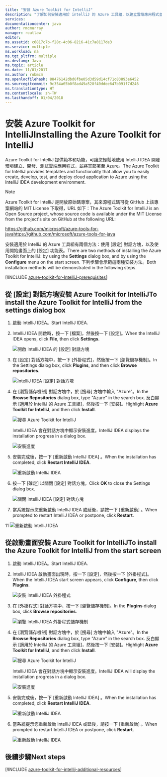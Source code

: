 ```yaml
---
title: "安裝 Azure Toolkit for IntelliJ"
description: "了解如何安裝適用於 intelliJ 的 Azure 工具組，以建立雲端應用程式並將其部署至 Azure。"
services: 
documentationcenter: java
author: rmcmurray
manager: routlaw
editor: 
ms.assetid: c6817c7b-f28c-4c06-8216-41c7a8117de3
ms.service: multiple
ms.workload: na
ms.tgt_pltfrm: multiple
ms.devlang: Java
ms.topic: article
ms.date: 11/01/2017
ms.author: robmcm
ms.openlocfilehash: 88476142dbd6fbe05d3d59d14cf71c83893e6452
ms.sourcegitcommit: 9c354a65b0f8ad49a528f40ddee647b091f7d246
ms.translationtype: HT
ms.contentlocale: zh-TW
ms.lasthandoff: 01/04/2018
---
```

# <a name="installing-the-azure-toolkit-for-intellij"></a><span data-ttu-id="bc668-103">安裝 Azure Toolkit for IntelliJ</span><span class="sxs-lookup"><span data-stu-id="bc668-103">Installing the Azure Toolkit for IntelliJ</span></span>

<span data-ttu-id="bc668-104">Azure Toolkit for IntelliJ 提供範本和功能，可讓您輕鬆地使用 IntelliJ IDEA 開發環境建立、開發、測試雲端應用程式，並將其部署至 Azure。</span><span class="sxs-lookup"><span data-stu-id="bc668-104">The Azure Toolkit for IntelliJ provides templates and functionality that allow you to easily create, develop, test, and deploy cloud application to Azure using the IntelliJ IDEA development environment.</span></span>

> [!NOTE] 
> 
> <span data-ttu-id="bc668-105">Azure Toolkit for IntelliJ 是開放原始碼專案，其來源程式碼可從 GitHub 上該專案網站的 MIT License 下取得，URL 如下：</span><span class="sxs-lookup"><span data-stu-id="bc668-105">The Azure Toolkit for IntelliJ is an Open Source project, whose source code is available under the MIT License from the project's site on GitHub at the following URL:</span></span> 
> 
> <span data-ttu-id="bc668-106"><https://github.com/microsoft/azure-tools-for-java></span><span class="sxs-lookup"><span data-stu-id="bc668-106"><https://github.com/microsoft/azure-tools-for-java></span></span> 
> 

<span data-ttu-id="bc668-107">安裝適用於 IntelliJ 的 Azure 工具組有兩個方法：使用 [設定] 對話方塊，以及使用開始畫面上的 [設定] 功能表。</span><span class="sxs-lookup"><span data-stu-id="bc668-107">There are two methods of installing the Azure Toolkit for IntelliJ: by using the **Settings** dialog box, and by using the **Configure** menu on the start screen.</span></span> <span data-ttu-id="bc668-108">下列步驟會示範這兩種安裝方法。</span><span class="sxs-lookup"><span data-stu-id="bc668-108">Both installation methods will be demonstrated in the following steps.</span></span>

[!INCLUDE [azure-toolkit-for-IntelliJ-prerequisites](../includes/azure-toolkit-for-intellij-prerequisites.md)]

## <a name="to-install-the-azure-toolkit-for-intellij-from-the-settings-dialog-box"></a><span data-ttu-id="bc668-109">從 [設定] 對話方塊安裝 Azure Toolkit for IntelliJ</span><span class="sxs-lookup"><span data-stu-id="bc668-109">To install the Azure Toolkit for IntelliJ from the settings dialog box</span></span>

1. <span data-ttu-id="bc668-110">啟動 IntelliJ IDEA。</span><span class="sxs-lookup"><span data-stu-id="bc668-110">Start IntelliJ IDEA.</span></span>

1. <span data-ttu-id="bc668-111">IntelliJ IDEA 開啟時，按一下 [檔案]，然後按一下 [設定]。</span><span class="sxs-lookup"><span data-stu-id="bc668-111">When the IntelliJ IDEA opens, click **File**, then click **Settings**.</span></span>
   
   ![開啟 IntelliJ IDEA 的 [設定] 對話方塊][01a]

1. <span data-ttu-id="bc668-113">在 [設定] 對話方塊中，按一下 [外掛程式]，然後按一下 [瀏覽儲存機制]。</span><span class="sxs-lookup"><span data-stu-id="bc668-113">In the Settings dialog box, click **Plugins**, and then click **Browse repositories**.</span></span>
   
   ![IntelliJ IDEA [設定] 對話方塊][02a]

1. <span data-ttu-id="bc668-115">在 [瀏覽儲存機制] 對話方塊中，於 [搜尋] 方塊中輸入 "Azure"。</span><span class="sxs-lookup"><span data-stu-id="bc668-115">In the **Browse Repositories** dialog box, type "Azure" in the search box.</span></span> <span data-ttu-id="bc668-116">反白顯示 [適用於 IntelliJ 的 Azure 工具組]，然後按一下 [安裝]。</span><span class="sxs-lookup"><span data-stu-id="bc668-116">Highlight **Azure Toolkit for IntelliJ**, and then click **Install**.</span></span>
   
   ![搜尋 Azure Toolkit for IntelliJ][03]
   
   <span data-ttu-id="bc668-118">IntelliJ IDEA 會在對話方塊中顯示安裝進度。</span><span class="sxs-lookup"><span data-stu-id="bc668-118">IntelliJ IDEA displays the installation progress in a dialog box.</span></span>
   
   ![安裝進度][04]

1. <span data-ttu-id="bc668-120">安裝完成後，按一下 [重新啟動 IntelliJ IDEA] 。</span><span class="sxs-lookup"><span data-stu-id="bc668-120">When the installation has completed, click **Restart IntelliJ IDEA**.</span></span>
   
   ![重新啟動 IntelliJ IDEA][05]

1. <span data-ttu-id="bc668-122">按一下 [確定]  以關閉 [設定] 對話方塊。</span><span class="sxs-lookup"><span data-stu-id="bc668-122">Click **OK** to close the Settings dialog box.</span></span>
   
   ![關閉 IntelliJ IDEA [設定] 對話方塊][06]

1. <span data-ttu-id="bc668-124">當系統提示您重新啟動 IntelliJ IDEA 或延後，請按一下 [重新啟動] 。</span><span class="sxs-lookup"><span data-stu-id="bc668-124">When prompted to restart IntelliJ IDEA or postpone, click **Restart**.</span></span>
   
<span data-ttu-id="bc668-125">1</span><span class="sxs-lookup"><span data-stu-id="bc668-125">1</span></span>   ![重新啟動 IntelliJ IDEA][07]

## <a name="to-install-the-azure-toolkit-for-intellij-from-the-start-screen"></a><span data-ttu-id="bc668-127">從啟動畫面安裝 Azure Toolkit for IntelliJ</span><span class="sxs-lookup"><span data-stu-id="bc668-127">To install the Azure Toolkit for IntelliJ from the start screen</span></span>

1. <span data-ttu-id="bc668-128">啟動 IntelliJ IDEA。</span><span class="sxs-lookup"><span data-stu-id="bc668-128">Start IntelliJ IDEA.</span></span>

1. <span data-ttu-id="bc668-129">IntelliJ IDEA 啟動畫面出現時，按一下 [設定]，然後按一下 [外掛程式]。</span><span class="sxs-lookup"><span data-stu-id="bc668-129">When the IntelliJ IDEA start screen appears, click **Configure**, then click **Plugins**.</span></span>
   
   ![安裝 IntelliJ IDEA 外掛程式][01b]

1. <span data-ttu-id="bc668-131">在 [外掛程式] 對話方塊中，按一下 [瀏覽儲存機制]。</span><span class="sxs-lookup"><span data-stu-id="bc668-131">In the **Plugins** dialog box, click **Browse repositories**.</span></span>
   
   ![瀏覽 IntelliJ IDEA 外掛程式儲存機制][02b]

1. <span data-ttu-id="bc668-133">在 [瀏覽儲存機制] 對話方塊中，於 [搜尋] 方塊中輸入 "Azure"。</span><span class="sxs-lookup"><span data-stu-id="bc668-133">In the **Browse Repositories** dialog box, type "Azure" in the search box.</span></span> <span data-ttu-id="bc668-134">反白顯示 [適用於 IntelliJ 的 Azure 工具組]，然後按一下 [安裝]。</span><span class="sxs-lookup"><span data-stu-id="bc668-134">Highlight **Azure Toolkit for IntelliJ**, and then click **Install**.</span></span>
   
   ![搜尋 Azure Toolkit for IntelliJ][03]
   
   <span data-ttu-id="bc668-136">IntelliJ IDEA 會在對話方塊中顯示安裝進度。</span><span class="sxs-lookup"><span data-stu-id="bc668-136">IntelliJ IDEA will display the installation progress in a dialog box.</span></span>
   
   ![安裝進度][04]

1. <span data-ttu-id="bc668-138">安裝完成後，按一下 [重新啟動 IntelliJ IDEA] 。</span><span class="sxs-lookup"><span data-stu-id="bc668-138">When the installation has completed, click **Restart IntelliJ IDEA**.</span></span>
   
   ![重新啟動 IntelliJ IDEA][05]

1. <span data-ttu-id="bc668-140">當系統提示您重新啟動 IntelliJ IDEA 或延後，請按一下 [重新啟動] 。</span><span class="sxs-lookup"><span data-stu-id="bc668-140">When prompted to restart IntelliJ IDEA or postpone, click **Restart**.</span></span>
   
   ![重新啟動 IntelliJ IDEA][07]

## <a name="next-steps"></a><span data-ttu-id="bc668-142">後續步驟</span><span class="sxs-lookup"><span data-stu-id="bc668-142">Next steps</span></span>

[!INCLUDE [azure-toolkit-for-intellij-additional-resources](../includes/azure-toolkit-for-intellij-additional-resources.md)]

<!-- URL List -->

<!-- IMG List -->

[01a]: media/azure-toolkit-for-intellij-installation/01-intellij-file-settings.png
[01b]: media/azure-toolkit-for-intellij-installation/01-intellij-configure-dropdown.png
[02a]: media/azure-toolkit-for-intellij-installation/02-intellij-settings-dialog.png
[02b]: media/azure-toolkit-for-intellij-installation/02-intellij-plugins-dialog.png
[03]: media/azure-toolkit-for-intellij-installation/03-intellij-browse-repositories.png
[04]: media/azure-toolkit-for-intellij-installation/04-install-progress.png
[05]: media/azure-toolkit-for-intellij-installation/05-restart-intellij.png
[06]: media/azure-toolkit-for-intellij-installation/06-intellij-settings-dialog.png
[07]: media/azure-toolkit-for-intellij-installation/07-restart-intellij.png
